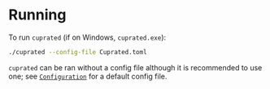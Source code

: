 # Running
To run `cuprated` (if on Windows, `cuprated.exe`):

```bash
./cuprated --config-file Cuprated.toml
```

`cuprated` can be ran without a config file although it is recommended to use one; see [`Configuration`](../config.md) for a default config file.
